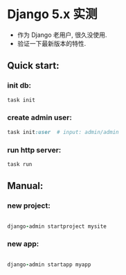 # Django 5.x 实测

- 作为 Django 老用户, 很久没使用.
- 验证一下最新版本的特性.

## Quick start:

### init db:

```ruby
task init
```

### create admin user:

```ruby
task init:user  # input: admin/admin
```

### run http server:

```ruby
task run
```


## Manual:


### new project:

```ruby

django-admin startproject mysite
```

### new app:

```ruby

django-admin startapp myapp
```